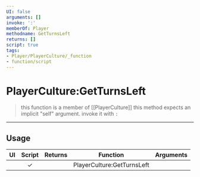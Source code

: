 ```yaml
---
UI: false
arguments: []
invoke: ':'
memberOf: Player
methodname: GetTurnsLeft
returns: []
script: true
tags:
- Player/PlayerCulture/_function
- function/script
---
```

# PlayerCulture:GetTurnsLeft
> this function is a member of [[PlayerCulture]]
> this method expects an implicit "self" argument. invoke it with `:`
-----
## Usage
|  UI | Script | Returns | Function | Arguments |
|:---:|:------:|-------:|:--------:|:---------|
| |✓||PlayerCulture:GetTurnsLeft||
